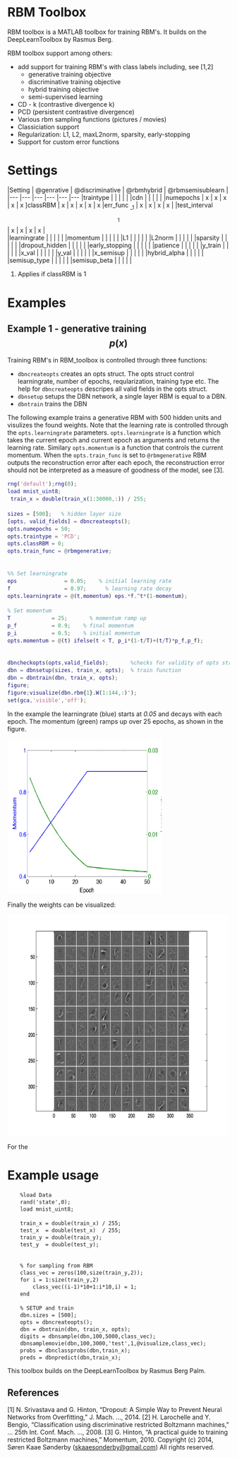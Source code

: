 # RBM Toolbox

RBM toolbox is a MATLAB toolbox for training RBM's. It builds on the DeepLearnToolbox by Rasmus Berg.

RBM toolbox support among others:

 * add support for training RBM's with class labels including, see [1,2]
    * generative training objective
    * discriminative training objective
    * hybrid training objective
    * semi-supervised learning
 * CD - k (contrastive divergence k)
 * PCD (persistent contrastive divergence)
 * Various rbm sampling functions (pictures / movies)
 * Classiciation support
 * Regularization: L1, L2, maxL2norm, sparsity, early-stopping
 * Support for custom error functions



# Settings
|Setting   			| @genrative  	| @discriminative  	| @rbmhybrid  	| @rbmsemisublearn  	|
|---				|---			|---				|---		 	|---					|---
|traintype   		|   			|	   				|   			|   					|
|cdn   				|   			|   				|   			|   					|
|numepochs   		|  x 			|   x				|   	x		|  x 					| x
]classRBM   		|  x 			|   x				|   	x		|  x 					| x
|err_func <sub>_1</sub>   	|  x 			|   x				|   	x		|  x 					|
|test_interval $$_1$$|  x 			|   x				|   	x		|  x 					|				
|learningrate   				|   	|   	|   				|   	|
|momentum   				|   	|   	|   				|   	|
|L1			|   	|   	|   				|   	|
|L2norm   				|   	|   	|   				|   	|
|sparsity   				|   	|   	|   				|   	|
|dropout_hidden   				|   	|   	|   				|   	|
|early_stopping   				|   	|   	|   				|   	|
|patience   				|   	|   	|   				|   	|
|y_train   				|   	|   	|   				|   	|
|x_val   				|   	|   	|   				|   	|
|y_val  				|   	|   	|   				|   	|
|x_semisup   				|   	|   	|   				|   	|
|hybrid_alpha   				|   	|   	|   				|   	|
|semisup_type   				|   	|   	|   				|   	|
|semisup_beta   				|   	|   	|   				|   	|

1) Applies if classRBM is 1

# Examples

## Example 1 - generative training $$p(x)$$

Training RBM's in RBM_toolbox is controlled through three functions:
  * `dbncreateopts` creates an opts struct. The opts struct control learningrate, number of epochs, reqularization, training type etc. The help for `dbncreateopts` descripes all valid fields in the opts struct.
  * `dbnsetup` setups the DBN network, a single layer RBM is equal to a DBN. 
  * `dbntrain` trains the DBN

The following example trains a generative RBM with 500 hidden units and visulizes the found weights. Note that the learning rate is controlled through the `opts.learningrate` parameters. `opts.learningrate` is a function which takes the current epoch and current epoch as arguments and returns the learning rate. Similary  `opts.momentum` is a function that controls the current momentum. When the `opts.train_func` is set to `@rbmgenerative` RBM outputs the reconstruction error after each epoch, the reconstruction error should not be interpreted as a measure of goodness of the model, see [3].

```MATLAB
rng('default');rng(0);
load mnist_uint8;
 train_x = double(train_x(1:30000,:)) / 255;

sizes = [500];   % hidden layer size
[opts, valid_fields] = dbncreateopts();
opts.numepochs = 50;
opts.traintype = 'PCD';
opts.classRBM = 0;
opts.train_func = @rbmgenerative;


%% Set learningrate
eps       		  = 0.05;    % initial learning rate
f                 = 0.97;      % learning rate decay
opts.learningrate = @(t,momentum) eps.*f.^t*(1-momentum);

% Set momentum
T             = 25;       % momentum ramp up
p_f 		  = 0.9;    % final momentum
p_i           = 0.5;    % initial momentum
opts.momentum = @(t) ifelse(t < T, p_i*(1-t/T)+(t/T)*p_f,p_f);


dbncheckopts(opts,valid_fields);       %checks for validity of opts struct
dbn = dbnsetup(sizes, train_x, opts);  % train function 
dbn = dbntrain(dbn, train_x, opts);
figure;
figure;visualize(dbn.rbm{1}.W(1:144,:)'); 
set(gca,'visible','off');
```

In the example the learningrate (blue) starts at *0.05* and decays with each epoch. The momentum (green) ramps up over 25 epochs, as shown in the figure. 

<html>
<img src="/uploads/learnmom.png" height="350" width="350"> 

Finally the weights can be visualized:

<html>
<img src="/uploads/example1_weights.png" height="500" width="500"> 


For the 

 # Example usage


		%load Data
		rand('state',0);
		load mnist_uint8;

		train_x = double(train_x) / 255;
		test_x  = double(test_x)  / 255;
		train_y = double(train_y);
		test_y  = double(test_y);


		% for sampling from RBM
		class_vec = zeros(100,size(train_y,2));
		for i = 1:size(train_y,2)
		    class_vec((i-1)*10+1:i*10,i) = 1;
		end

		% SETUP and train
		dbn.sizes = [500];
		opts = dbncreateopts();
		dbn = dbntrain(dbn, train_x, opts);
		digits = dbnsample(dbn,100,5000,class_vec);
		dbnsamplemovie(dbn,100,3000,'test',1,@visualize,class_vec);
		probs = dbnclassprobs(dbn,train_x);
		preds = dbnpredict(dbn,train_x);


This toolbox builds on the DeepLearnToolbox by Rasmus Berg Palm.

## References

[1] N. Srivastava and G. Hinton, “Dropout: A Simple Way to Prevent Neural Networks from Overfitting,” J. Mach.  …, 2014.
[2] H. Larochelle and Y. Bengio, “Classification using discriminative restricted Boltzmann machines,” … 25th Int. Conf. Mach. …, 2008.
[3] G. Hinton, “A practical guide to training restricted Boltzmann machines,” Momentum, 2010.
 Copyright (c) 2014, Søren Kaae Sønderby (skaaesonderby@gmail.com)
All rights reserved.